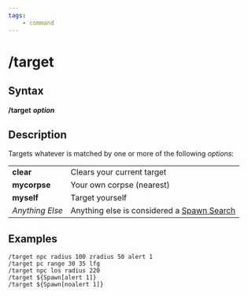 ```yaml
---
tags:
    - command
---
```

# /target

## Syntax

**/target** _**option**_

## Description

Targets whatever is matched by one or more of the following _options_:

|  |  |
| :--- | :--- |
| **clear** | Clears your current target |
| **mycorpse** | Your own corpse (nearest) |
| **myself** | Target yourself |
| _Anything Else_ | Anything else is considered a [Spawn Search](../../reference/general/spawn-search.md) |

## Examples

```text
/target npc radius 100 zradius 50 alert 1
/target pc range 30 35 lfg
/target npc los radius 220
/target ${Spawn[alert 1]}
/target ${Spawn[noalert 1]}
```
